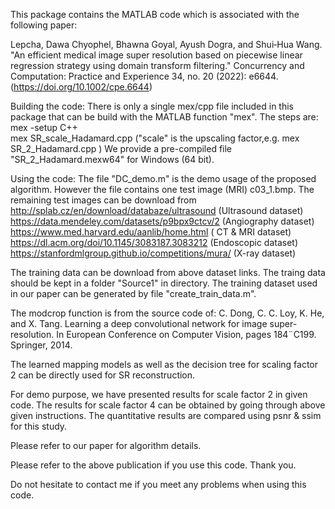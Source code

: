 This package contains the MATLAB code which is associated with the following paper:

Lepcha, Dawa Chyophel, Bhawna Goyal, Ayush Dogra, and Shui‐Hua Wang. "An efficient medical image super resolution based on piecewise linear regression strategy using domain transform filtering." Concurrency and Computation: Practice and Experience 34, no. 20 (2022): e6644. (https://doi.org/10.1002/cpe.6644)

Building the code:
There is only a single mex/cpp file included in this package that can be build with the MATLAB function "mex". The steps are:
mex -setup C++                                                                 
mex SR_scale_Hadamard.cpp ("scale" is the upscaling factor,e.g. mex SR_2_Hadamard.cpp )
We provide a pre-compiled file "SR_2_Hadamard.mexw64" for Windows (64 bit).

Using the code:
The file "DC_demo.m" is the demo usage of the proposed algorithm. However the file contains one test image (MRI) c03_1.bmp. The remaining test images can be download from 
http://splab.cz/en/download/databaze/ultrasound (Ultrasound dataset)
https://data.mendeley.com/datasets/p9bpx9ctcv/2 (Angiography dataset)
https://www.med.harvard.edu/aanlib/home.html ( CT & MRI dataset)
https://dl.acm.org/doi/10.1145/3083187.3083212 (Endoscopic dataset)
https://stanfordmlgroup.github.io/competitions/mura/ (X-ray dataset)

The training data can be download from above dataset links. The traing data should be kept in a folder "Source1" in directory. The training dataset used in our paper can be generated by file "create_train_data.m". 

The modcrop function is from the source code of: C. Dong, C. C. Loy, K. He, and X. Tang. Learning a deep convolutional network for image super-resolution. In European Conference on Computer Vision, pages 184¨C199. Springer, 2014.

The learned mapping models as well as the decision tree for scaling factor 2 can be directly used for SR reconstruction. 

For demo purpose, we have presented results for scale factor 2 in given code. The results for scale factor 4 can be obtained by going through above given instructions. The quantitative results are compared using psnr & ssim for this study. 

Please refer to our paper for algorithm details.

Please refer to the above publication if you use this code. Thank you.

Do not hesitate to contact me if you meet any problems when using this code.
